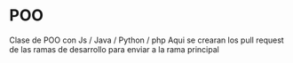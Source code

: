 # POO
Clase de POO con Js / Java / Python / php
Aqui se crearan los pull request de las ramas de desarrollo para enviar a la rama principal
